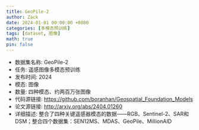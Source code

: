 ```yaml
---
title: GeoPile-2
author: Zack
date: 2024-01-01 00:00:00 +0800
categories: [多模态预训练]
tags: [dataset, 图像]
math: true
pin: false
---
```

- 数据集名称: GeoPile-2
- 任务: 遥感图像多模态预训练
- 发布时间: 2024
- 模态: 图像
- 数量: 四种模态、约两百万张图像
- 代码源链接: https://github.com/boranhan/Geospatial_Foundation_Models
- 论文源链接: http://arxiv.org/abs/2404.01260
- 详细描述: 整合了四种关键遥感器模态的数据——RGB、Sentinel-2、SAR和DSM；整合四个数据集：SEN12MS、MDAS、GeoPile、MillionAID

